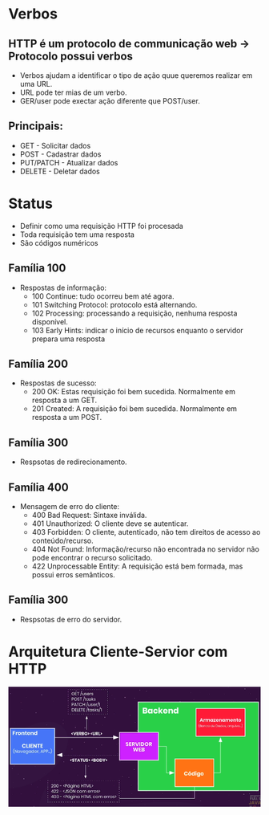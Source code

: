 # Verbos
## HTTP é um protocolo de communicação web -> Protocolo possui verbos
- Verbos ajudam a identificar o tipo de ação quue queremos realizar em uma URL.
- URL pode ter mias de um verbo.
- GER/user pode exectar ação diferente que POST/user.

## Principais:
- GET       - Solicitar dados
- POST      - Cadastrar dados
- PUT/PATCH - Atualizar dados
- DELETE    - Deletar   dados

# Status
- Definir como uma requisição HTTP foi procesada
- Toda requisição tem uma resposta
- São códigos numéricos
## Família 100
- Respostas de informação: 
    - 100 Continue: tudo ocorreu bem até agora.
    - 101 Switching Protocol: protocolo está alternando.
    - 102 Processing: processando a requisição, nenhuma resposta  disponível.
    - 103 Early Hints: indicar o início de recursos enquanto o servidor prepara uma resposta
## Família 200
- Respostas de sucesso:
    - 200 OK: Estas requisição foi bem sucedida. Normalmente em resposta a um GET.
    - 201 Created: A requisição foi bem sucedida. Normalmente em resposta a um POST.
## Família 300
- Respsotas de redirecionamento.
## Família 400
- Mensagem de erro do cliente:
    - 400 Bad Request: Sintaxe inválida.
    - 401 Unauthorized: O cliente deve se autenticar.
    - 403 Forbidden: O cliente, autenticado, não tem direitos de acesso ao conteúdo/recurso.
    - 404 Not Found: Informação/recurso não encontrada no servidor não pode encontrar o recurso solicitado.
    - 422 Unprocessable Entity: A requisição está bem formada, mas possui erros semânticos.
## Família 300
- Respsotas de erro do servidor.

# Arquitetura Cliente-Servior com HTTP
![](3-Arquitetura-Cliente-Servior-HTTP.png)